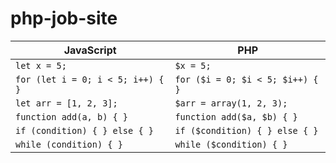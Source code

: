 # php-job-site

| JavaScript                        | PHP                              |
| --------------------------------- | -------------------------------- |
| `let x = 5;`                      | `$x = 5;`                        |
| `for (let i = 0; i < 5; i++) { }` | `for ($i = 0; $i < 5; $i++) { }` |
| `let arr = [1, 2, 3];`            | `$arr = array(1, 2, 3);`         |
| `function add(a, b) { }`          | `function add($a, $b) { }`       |
| `if (condition) { } else { }`     | `if ($condition) { } else { }`   |
| `while (condition) { }`           | `while ($condition) { }`         |
